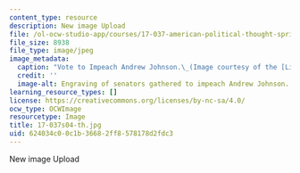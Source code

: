 ```yaml
---
content_type: resource
description: New image Upload
file: /ol-ocw-studio-app/courses/17-037-american-political-thought-spring-2004/624034c00c1b36682ff8578178d2fdc3_17-037s04-th.jpg
file_size: 8938
file_type: image/jpeg
image_metadata:
  caption: "Vote to Impeach Andrew Johnson.\_(Image courtesy of the [Library of Congress](http://www.loc.gov).)"
  credit: ''
  image-alt: Engraving of senators gathered to impeach Andrew Johnson.
learning_resource_types: []
license: https://creativecommons.org/licenses/by-nc-sa/4.0/
ocw_type: OCWImage
resourcetype: Image
title: 17-037s04-th.jpg
uid: 624034c0-0c1b-3668-2ff8-578178d2fdc3
---
```

New image Upload